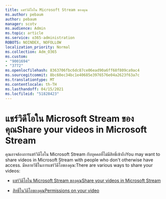 ```yaml
---
title: แชร์วิดีโอใน Microsoft Stream ของคุณ
ms.author: pebaum
author: pebaum
manager: scotv
ms.audience: Admin
ms.topic: article
ms.service: o365-administration
ROBOTS: NOINDEX, NOFOLLOW
localization_priority: Normal
ms.collection: Adm_O365
ms.custom:
- "9001694"
- "3772"
ms.openlocfilehash: 8363706fbc6dc87ce06ead90a6ff68f809ca9ac4
ms.sourcegitcommit: 8bc60ec34bc1e40685e3976576e04a2623f63a7c
ms.translationtype: MT
ms.contentlocale: th-TH
ms.lasthandoff: 04/15/2021
ms.locfileid: "51828423"
---
```

# <a name="share-your-videos-in-microsoft-stream"></a><span data-ttu-id="5e692-102">แชร์วิดีโอใน Microsoft Stream ของคุณ</span><span class="sxs-lookup"><span data-stu-id="5e692-102">Share your videos in Microsoft Stream</span></span>

<span data-ttu-id="5e692-103">คุณอาจต้องการแชร์วิดีโอใน Microsoft Stream กับบุคคลที่ไม่มีสิทธิ์เข้าถึง</span><span class="sxs-lookup"><span data-stu-id="5e692-103">You may want to share videos in Microsoft Stream with people who don't otherwise have access.</span></span> <span data-ttu-id="5e692-104">มีหลายวิธีในการแชร์วิดีโอของคุณ:</span><span class="sxs-lookup"><span data-stu-id="5e692-104">There are various ways to share your videos:</span></span>

- [<span data-ttu-id="5e692-105">แชร์วิดีโอใน Microsoft Stream ของคุณ</span><span class="sxs-lookup"><span data-stu-id="5e692-105">Share your videos in Microsoft Stream</span></span>](https://docs.microsoft.com/stream/portal-share-video)

- [<span data-ttu-id="5e692-106">สิทธิ์ในวิดีโอของคุณ</span><span class="sxs-lookup"><span data-stu-id="5e692-106">Permissions on your video</span></span>](https://docs.microsoft.com/stream/portal-share-video#permissions-on-your-video)
